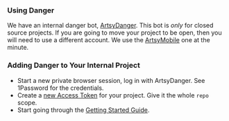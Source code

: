 ### Using Danger

We have an internal danger bot, [ArtsyDanger](https://github.com/ArtsyDanger). This bot is _only_ for closed source projects. If you are going to move your project to be open, then you will need to use a different account. We use the [ArtsyMobile](https://github.com/ArtsyMobile) one at the minute. 

### Adding Danger to Your Internal Project

* Start a new private browser session, log in with ArtsyDanger. See 1Password for the credentials.
* Create a [new Access Token](https://github.com/settings/tokens) for your project. Give it the whole `repo` scope.
* Start going through the [Getting Started Guide](http://danger.systems/guides/getting_started.html).
